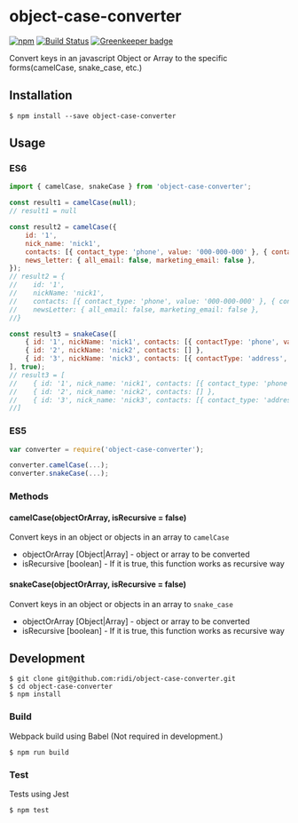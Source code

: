 # object-case-converter

[![npm](https://img.shields.io/npm/v/@ridi/object-case-converter.svg)](https://www.npmjs.com/package/@ridi/object-case-converter)
[![Build Status](https://travis-ci.org/ridi/object-case-converter.svg?branch=master)](https://travis-ci.org/ridi/object-case-converter)
[![Greenkeeper badge](https://badges.greenkeeper.io/ridi/object-case-converter.svg)](https://greenkeeper.io/)

Convert keys in an javascript Object or Array to the specific forms(camelCase, snake_case, etc.)

## Installation

```
$ npm install --save object-case-converter
```

## Usage

### ES6
```javascript
import { camelCase, snakeCase } from 'object-case-converter';

const result1 = camelCase(null);
// result1 = null

const result2 = camelCase({
    id: '1',
    nick_name: 'nick1',
    contacts: [{ contact_type: 'phone', value: '000-000-000' }, { contact_type: 'email', value: 'test@email.com' }],
    news_letter: { all_email: false, marketing_email: false },
});
// result2 = {
//    id: '1',
//    nickName: 'nick1',
//    contacts: [{ contact_type: 'phone', value: '000-000-000' }, { contact_type: 'email', value: 'test@email.com' }],
//    newsLetter: { all_email: false, marketing_email: false },
//}

const result3 = snakeCase([
    { id: '1', nickName: 'nick1', contacts: [{ contactType: 'phone', value: '000-000-000' }, { contactType: 'email', value: 'test@email.com' }] },
    { id: '2', nickName: 'nick2', contacts: [] },
    { id: '3', nickName: 'nick3', contacts: [{ contactType: 'address', value: 'xxx' }] },
], true);
// result3 = [
//    { id: '1', nick_name: 'nick1', contacts: [{ contact_type: 'phone', value: '000-000-000' }, { contact_type: 'email', value: 'test@email.com' }] },
//    { id: '2', nick_name: 'nick2', contacts: [] },
//    { id: '3', nick_name: 'nick3', contacts: [{ contact_type: 'address', value: 'xxx' }] },
//]
```

### ES5
```javascript
var converter = require('object-case-converter');

converter.camelCase(...);
converter.snakeCase(...);

```

### Methods
#### camelCase(objectOrArray, isRecursive = false)

Convert keys in an object or objects in an array to `camelCase`

* objectOrArray [Object|Array] - object or array to be converted
* isRecursive [boolean] - If it is true, this function works as recursive way

#### snakeCase(objectOrArray, isRecursive = false)

Convert keys in an object or objects in an array to `snake_case`

* objectOrArray [Object|Array] - object or array to be converted
* isRecursive [boolean] - If it is true, this function works as recursive way

## Development

```
$ git clone git@github.com:ridi/object-case-converter.git
$ cd object-case-converter
$ npm install
```

### Build

Webpack build using Babel (Not required in development.)

```
$ npm run build
```

### Test

Tests using Jest

```
$ npm test
```
